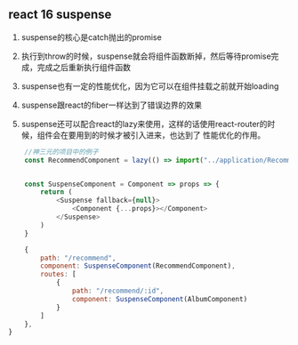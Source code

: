 ## react 16 suspense
1. suspense的核心是catch抛出的promise
2. 执行到throw的时候，suspense就会将组件函数断掉，然后等待promise完成，完成之后重新执行组件函数
3. suspense也有一定的性能优化，因为它可以在组件挂载之前就开始loading

4. suspense跟react的fiber一样达到了错误边界的效果

5. suspense还可以配合react的lazy来使用，这样的话使用react-router的时候，组件会在要用到的时候才被引入进来，也达到了
   性能优化的作用。

```js
    //神三元的项目中的例子
    const RecommendComponent = lazy(() => import("../application/Recommend/"));


    const SuspenseComponent = Component => props => {
        return (
            <Suspense fallback={null}>
                <Component {...props}></Component>
            </Suspense>
        )
    }

    {
        path: "/recommend",
        component: SuspenseComponent(RecommendComponent),
        routes: [
            {
                path: "/recommend/:id",
                component: SuspenseComponent(AlbumComponent)
            }
        ]
    },
}
```